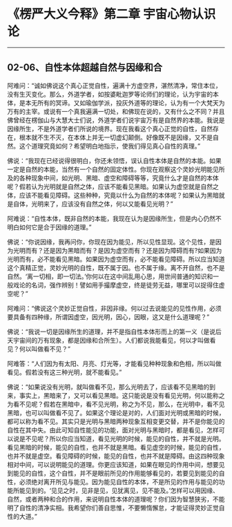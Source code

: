 # 《楞严大义今释》第二章 宇宙心物认识论

------

## 02-06、自性本体超越自然与因缘和合

阿难问：“诚如佛说这个真心正觉自性，遍满十方虚空界，湛然清净，常住本位，没有生灭变化。那么，外道学者，如按婆毗迦罗等论师们的理论，认为宇宙的本体，是本无所有的冥谛。又如瑜伽学派，投灰外道等的理论，认为有一个大梵天为万有的主宰。或说有一个真我遍满一切处，和佛现在说的，又有什么之不同？并且佛曾经在楞伽山与大慧大士们说，外道学者们说宇宙万有是自然界的本能。我说是因缘所生，不是外道学者们所说的境界。现在我看这个真心正觉的自性，自然存在，根本就不生不灭，在本体上并无一切虚幻颠倒。好像既不是因缘，又不是自然。这个道理究竟如何？希望明白地指示，使我们得见真心自性的真理。”

佛说：“我现在已经说得很明白，你还未领悟，误认自性本体是自然的本能。如果一定是自然的本能，当然有一个自然的固定体性。你现在观察这个灵妙光明能见所及的各种现象中间，如光明、黑暗、虚空和障碍等等，究竟什么才是自然的本体呢？假若认为光明就是自然之体，应该不能看见黑暗。如果认为虚空就是自然之体，应该不能看见障碍。这些种种，究竟以什么为自然的本体呢？如果认为黑暗就是自体，光明来了，应该没有自然之体，何以又能看见光明？”

阿难说：“自性本体，既非自然的本能，我现在认为是因缘所生，但是内心仍然不明白如何它是合于因缘的道理。”

佛说：“你说因缘，我再问你，你现在因为能见，所以见性显现。这个见性，是因为光明而有？还是因为黑暗而有？是因为虚空而有？还是因为障碍而有?如果因为光明而有，必不能看见黑暗。如果因为虚空而有，必不能看见障碍。所以应当知道这个真精正觉，灵妙光明的自性，既不属于因。也不属于缘。离不开自然，也不是自然。‘离一切相，即一切法。’你何以在这中间乱用心思，用世间普通的知识和一般戏论的名词，强作辨别！譬如用手撮摩虚空，终是徒劳无益，哪里可以捉得住虚空呢？”

阿难问：“佛说这个灵妙正觉自性，非因非缘。何以过去说能见的见性作用，必须要具备有四种缘，所谓因虚空，因光明，因心，因眼，这又是什么道理呢？”

佛说：“我说一切是因缘所生的道理，并不是指自性本体形而上的第一义（是说后天宇宙间的万有现象，都是因缘和合所生）。人们都说我能看见，何以才叫做看见？何以叫做看不见？”

阿难答：“人们因为有太阳、月亮、灯光等，才能看见种种现象和色相，所以叫做看见。假若没有这三种光明，就不能看见。”

佛说：“如果说没有光明，就叫做看不见，那么光明去了，应该看不见黑暗的到来，事实上，黑暗来了，又可以看见黑暗。这只能说是没有看见光明，何以能称之为看不见呢？假若在黑暗中，看不见光明，称之为不见，那么，在光明中，看不见黑暗，也可以叫做看不见了。如果这个理论是对的，人们面对光明或黑暗的时候，都可以称为看不见。其实只是光明与黑暗两种现象互相变更交替，并不是你能见的自性在其中失。由此可知自性能见的功能，面对光明与黑暗时，都是看见，怎样可以说是不见呢？所以你应当知道，看见光明的时候，能见的自性，并不就是光明。看见黑暗的时候，能见的自性，也并不就是黑暗。看见虚空的时候，能见的自性，也并不就是虚空。看见障碍的时候，能见的自性，也并不就是障碍。由这四种现象相对中间，可以说明能见的道理。你更应该知道，如果在眼见的作用中间，想要见到能见的自性，这个自性，并不是眼前所见的作用能够看见的，若要见到能见的自性，必须绝对离开所见与能见。因为能见自性的本体，不是所见的作用与能见的功能所能见到的。‘见见之时，见非是见，见犹离见，见不能及。’怎样可以用因缘、自然，或者两种和合的作用，来说明自性本体的道理呢？你们因为智慧狭劣，不能明了自性的清净实相。我希望你们善自思惟，不要懒惰懈怠，才能证得灵妙正觉自性的大道。”

